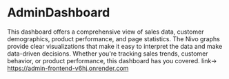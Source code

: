 # AdminDashboard

This dashboard offers a comprehensive view of sales data, customer demographics, product performance, and page statistics. The Nivo graphs provide clear visualizations that make it easy to interpret the data and make data-driven decisions. Whether you're tracking sales trends, customer behavior, or product performance, this dashboard has you covered.
link-> https://admin-frontend-v6hj.onrender.com
